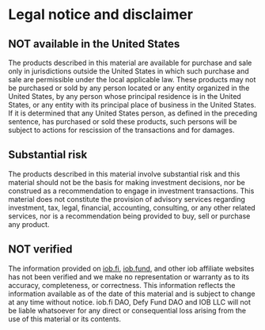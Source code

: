 # Legal notice and disclaimer

## NOT available in the United States

The products described in this material are available for purchase and sale only in jurisdictions outside the United States in which such purchase and sale are permissible under the local applicable law. These products may not be purchased or sold by any person located or any entity organized in the United States, by any person whose principal residence is in the United States, or any entity with its principal place of business in the United States. If it is determined that any United States person, as defined in the preceding sentence, has purchased or sold these products, such persons will be subject to actions for rescission of the transactions and for damages.

## Substantial risk

The products described in this material involve substantial risk and this material should not be the basis for making investment decisions, nor be construed as a recommendation to engage in investment transactions. This material does not constitute the provision of advisory services regarding investment, tax, legal, financial, accounting, consulting, or any other related services, nor is a recommendation being provided to buy, sell or purchase any product.

## NOT verified

The information provided on [iob.fi](https://iob.fi), [iob.fund](https://iob.fund), and other iob affiliate websites has not been verified and we make no representation or warranty as to its accuracy, completeness, or correctness. This information reflects the information available as of the date of this material and is subject to change at any time without notice. iob.fi DAO, Defy Fund DAO and IOB LLC will not be liable whatsoever for any direct or consequential loss arising from the use of this material or its contents.

